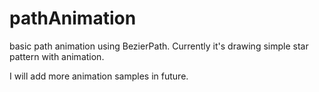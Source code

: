 # pathAnimation
basic path animation using BezierPath.
Currently it's drawing simple star pattern with animation.

I will add more animation samples in future.
